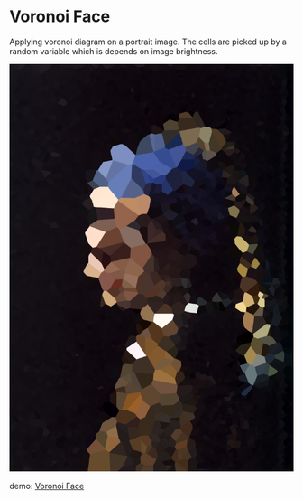 # Voronoi Face

Applying voronoi diagram on a portrait image. The cells are picked up by a random variable which is depends on image brightness.

![20210825_voronoi_face](outputs/pearl_girl_00.png)

demo: [Voronoi Face](https://openprocessing.org/sketch/1248703)



